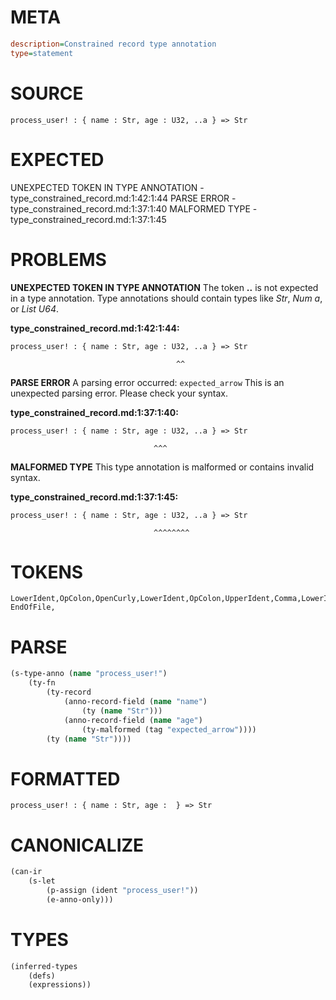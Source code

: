 # META
~~~ini
description=Constrained record type annotation
type=statement
~~~
# SOURCE
~~~roc
process_user! : { name : Str, age : U32, ..a } => Str
~~~
# EXPECTED
UNEXPECTED TOKEN IN TYPE ANNOTATION - type_constrained_record.md:1:42:1:44
PARSE ERROR - type_constrained_record.md:1:37:1:40
MALFORMED TYPE - type_constrained_record.md:1:37:1:45
# PROBLEMS
**UNEXPECTED TOKEN IN TYPE ANNOTATION**
The token **..** is not expected in a type annotation.
Type annotations should contain types like _Str_, _Num a_, or _List U64_.

**type_constrained_record.md:1:42:1:44:**
```roc
process_user! : { name : Str, age : U32, ..a } => Str
```
                                         ^^


**PARSE ERROR**
A parsing error occurred: `expected_arrow`
This is an unexpected parsing error. Please check your syntax.

**type_constrained_record.md:1:37:1:40:**
```roc
process_user! : { name : Str, age : U32, ..a } => Str
```
                                    ^^^


**MALFORMED TYPE**
This type annotation is malformed or contains invalid syntax.

**type_constrained_record.md:1:37:1:45:**
```roc
process_user! : { name : Str, age : U32, ..a } => Str
```
                                    ^^^^^^^^


# TOKENS
~~~zig
LowerIdent,OpColon,OpenCurly,LowerIdent,OpColon,UpperIdent,Comma,LowerIdent,OpColon,UpperIdent,Comma,DoubleDot,LowerIdent,CloseCurly,OpFatArrow,UpperIdent,
EndOfFile,
~~~
# PARSE
~~~clojure
(s-type-anno (name "process_user!")
	(ty-fn
		(ty-record
			(anno-record-field (name "name")
				(ty (name "Str")))
			(anno-record-field (name "age")
				(ty-malformed (tag "expected_arrow"))))
		(ty (name "Str"))))
~~~
# FORMATTED
~~~roc
process_user! : { name : Str, age :  } => Str
~~~
# CANONICALIZE
~~~clojure
(can-ir
	(s-let
		(p-assign (ident "process_user!"))
		(e-anno-only)))
~~~
# TYPES
~~~clojure
(inferred-types
	(defs)
	(expressions))
~~~
